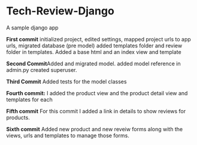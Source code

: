 # Tech-Review-Django
A sample django app

<p><strong>First commit</strong> initialized project, edited settings, mapped project urls to app urls, migrated database (pre model) added templates folder and review folder in templates. Added a base html and an index view and template </p>
<p><strong>Second Commit</strong>Added and migrated model. added model reference in admin.py created superuser.</p>
<p><strong>Third Commit</strong> Added tests for the model classes</p>
<p><strong>Fourth commit:</strong> I added the product view and the product detail view and templates for each</p>
<p><strong>Fifth commit</strong> For this commit I added a link in details to show reviews for products.</p>
<p><strong>Sixth commit</strong> Added new product and new reveiw forms along with the views, urls and templates to manage those forms.</p>
